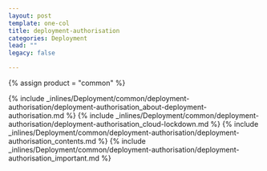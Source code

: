 ```yaml
---
layout: post
template: one-col
title: deployment-authorisation
categories: Deployment
lead: ""
legacy: false

---
```

{% assign product = "common" %}

{% include _inlines/Deployment/common/deployment-authorisation/deployment-authorisation_about-deployment-authorisation.md %}
{% include _inlines/Deployment/common/deployment-authorisation/deployment-authorisation_cloud-lockdown.md %}
{% include _inlines/Deployment/common/deployment-authorisation/deployment-authorisation_contents.md %}
{% include _inlines/Deployment/common/deployment-authorisation/deployment-authorisation_important.md %}
